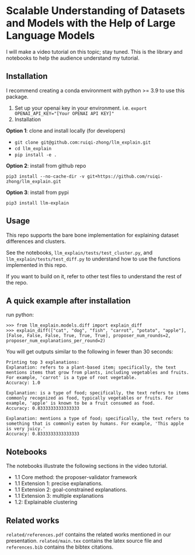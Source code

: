 # Scalable Understanding of Datasets and Models with the Help of Large Language Models

I will make a video tutorial on this topic; stay tuned. This is the library and notebooks to help the audience understand my tutorial. 

## Installation

I recommend creating a conda environment with python >= 3.9 to use this package.

1. Set up your openai key in your environment. i.e. ```export OPENAI_API_KEY="[Your OPENAI API KEY]"```
2. Installation

**Option 1**: clone and install locally (for developers)
- ```git clone git@github.com:ruiqi-zhong/llm_explain.git```
- ```cd llm_explain```
- ```pip install -e .```

**Option 2**: install from github repo

```pip3 install --no-cache-dir -v git+https://github.com/ruiqi-zhong/llm_explain.git```

**Option 3**: install from pypi

```pip3 install llm-explain```

## Usage

This repo supports the bare bone implementation for explaining dataset differences and clusters. 

See the notebooks, ```llm_explain/tests/test_cluster.py```, and ```llm_explain/tests/test_diff.py``` to understand how to use the functions implemented in this repo. 

If you want to build on it, refer to other test files to understand the rest of the repo. 

## A quick example after installation

run python: 
```
>>> from llm_explain.models.diff import explain_diff                                                                                                                           
>>> explain_diff(["cat", "dog", "fish", "carrot", "potato", "apple"], [False, False, False, True, True, True], proposer_num_rounds=2, proposer_num_explanations_per_round=2)
```

You will get outputs similar to the following in fewer than 30 seconds:

```
Printing top 3 explanations:
Explanation: refers to a plant-based item; specifically, the text mentions items that grow from plants, including vegetables and fruits. For example, 'carrot' is a type of root vegetable.
Accuracy: 1.0

Explanation: is a type of food; specifically, the text refers to items commonly recognized as food, typically vegetables or fruits. For example, 'apple' is known to be a fruit consumed as food.
Accuracy: 0.8333333333333333

Explanation: mentions a type of food; specifically, the text refers to something that is commonly eaten by humans. For example, 'This apple is very juicy.'
Accuracy: 0.8333333333333333
```

## Notebooks 

The notebooks illustrate the following sections in the video tutorial.
- 1.1 Core method: the proposer-validator framework
- 1.1 Extension 1: precise explanations.
- 1.1 Extension 2: goal-constrained explanations.
- 1.1 Extension 3: multiple explanations
- 1.2: Explainable clustering

## Related works

```related/references.pdf``` contains the related works mentioned in our presentation. ```related/main.tex``` contains the latex source file and ```references.bib``` contains the bibtex citations.

